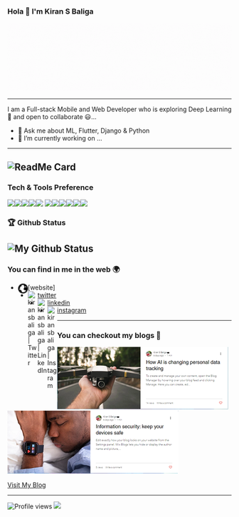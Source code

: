 ### Hola 👋 I'm Kiran S Baliga
![Banner](https://github.com/kiransbaliga/kiransbaliga/blob/main/1.gif)

---
I am a Full-stack Mobile and Web Developer who is exploring Deep Learning 🤖 and open to collaborate 😃... 
- 💬 Ask me about ML, Flutter, Django & Python
- 🔭 I’m currently working on ...
---
![ReadMe Card](https://github-readme-stats.vercel.app/api/pin/?username=kiransbaliga&repo=Moosik)
---
### Tech & Tools Preference
<img src="https://img.shields.io/badge/-Python-black?style=flat&logo=python&logoColor=white"><img src="https://img.shields.io/badge/-Tensorflow-gray?style=flat&logo=tensorflow"><img src="https://img.shields.io/badge/-Flutter-3a495d?style=flat&logo=flutter&logoColor=67b7f7"><img src="http://img.shields.io/badge/-django-black?style=flat&logo=django"><img src="https://img.shields.io/badge/-Flask-3a495d?style=flat&logo=flask&logoColor=67b7f7\">
<img src="http://img.shields.io/badge/-VS%20Code-007ACC?style=flat&logo=visual%20studio%20code&logoColor=white"><img src="https://img.shields.io/badge/-MySQL-F29111?style=flat&logo=mysql&logoColor=FFFFFF"><img src="https://img.shields.io/badge/-C%20&%20C++-659ad2?style=flat&logo=c%2B%2B&logoColor=ffffff"><img src="https://img.shields.io/badge/-Firebase-FFA611?style=flat&logo=firebase&logoColor=FFFFFF"><img src="http://img.shields.io/badge/-Github-000000?style=flat&logo=github&logoColor=FFFFFF"><img src="http://img.shields.io/badge/-Java-F89820?style=flat&logo=java&logoColor=white">
### 🏆 Github Status
![My Github Status](https://github-readme-stats.vercel.app/api?username=kiransbaliga&show_icons=true&hide_border=true)
---
### You can find in me in the web 🌍
- <img align="left" alt="kiransbaliga" width="22px" src="https://raw.githubusercontent.com/iconic/open-iconic/master/svg/globe.svg" />[website]
- <img align="left" alt="kiransbaliga | Twitter" width="22px" src="https://cdn.jsdelivr.net/npm/simple-icons@v3/icons/twitter.svg" />[twitter](https://www.linkedin.com/in/kiran-s-baliga-6a751618b/)
- <img align="left" alt="kiransbaliga | LinkedIn" width="22px" src="https://cdn.jsdelivr.net/npm/simple-icons@v3/icons/linkedin.svg" />[linkedin](https://www.linkedin.com/in/kiran-s-baliga-6a751618b/)
- <img align="left" alt="kiransbaliga | Instagram" width="22px" src="https://cdn.jsdelivr.net/npm/simple-icons@v3/icons/instagram.svg"/>[instagram](https://www.instagram.com/itz_kiranz/)
---

### You can checkout my blogs :loudspeaker: 

[<img src="https://github.com/kiransbaliga/kiransbaliga/blob/main/1.png">](https://kiransbaliga.wixsite.com/imagix-online/post/how-ai-is-changing-personal-data-tracking)
[<img src="https://github.com/kiransbaliga/kiransbaliga/blob/main/2.png">](https://kiransbaliga.wixsite.com/imagix-online/post/information-security-keep-your-devices-safe)

[Visit My Blog](https://kiransbaliga.wixsite.com/imagix-online) 

---
![Profile views](https://gpvc.arturio.dev/kiransbaliga)  <img src="https://img.shields.io/github/followers/kiransbaliga?label=Follow" style=" float:left, margin-right:10px" />


